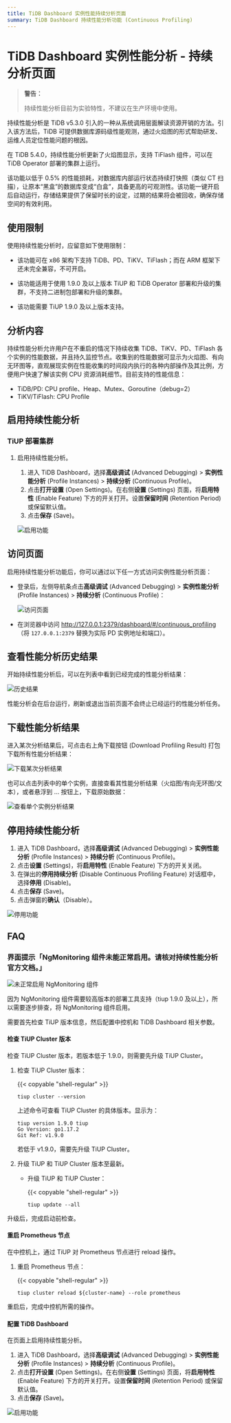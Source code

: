 ```yaml
---
title: TiDB Dashboard 实例性能持续分析页面
summary: TiDB Dashboard 持续性能分析功能 (Continuous Profiling)
---
```


# TiDB Dashboard 实例性能分析 - 持续分析页面

> **警告：**
>
> 持续性能分析目前为实验特性，不建议在生产环境中使用。

持续性能分析是 TiDB v5.3.0 引入的一种从系统调用层面解读资源开销的方法。引入该方法后，TiDB 可提供数据库源码级性能观测，通过火焰图的形式帮助研发、运维人员定位性能问题的根因。

在 TiDB 5.4.0，持续性能分析更新了火焰图显示，支持 TiFlash 组件，可以在 TiDB Operator 部署的集群上运行。

该功能以低于 0.5% 的性能损耗，对数据库内部运行状态持续打快照（类似 CT 扫描），让原本“黑盒”的数据库变成“白盒”，具备更高的可观测性。该功能一键开启后自动运行，存储结果提供了保留时长的设定，过期的结果将会被回收，确保存储空间的有效利用。

## 使用限制

使用持续性能分析时，应留意如下使用限制：

- 该功能可在 x86 架构下支持 TiDB、PD、TiKV、TiFlash；而在 ARM 框架下还未完全兼容，不可开启。

- 该功能适用于使用 1.9.0 及以上版本 TiUP 和 TiDB Operator 部署和升级的集群，不支持二进制包部署和升级的集群。

- 该功能需要 TiUP 1.9.0 及以上版本支持。

## 分析内容

持续性能分析允许用户在不重启的情况下持续收集 TiDB、TiKV、PD、TiFlash 各个实例的性能数据，并且持久监控节点。收集到的性能数据可显示为火焰图、有向无环图等，直观展现实例在性能收集的时间段内执行的各种内部操作及其比例，方便用户快速了解该实例 CPU 资源消耗细节。目前支持的性能信息：

- TiDB/PD: CPU profile、Heap、Mutex、Goroutine（debug=2）
- TiKV/TiFlash: CPU Profile

## 启用持续性能分析

### TiUP 部署集群

1. 启用持续性能分析。

    1. 进入 TiDB Dashboard，选择**高级调试** (Advanced Debugging) > **实例性能分析** (Profile Instances) > **持续分析** (Continuous Profile)。
    2. 点击**打开设置** (Open Settings)。在右侧**设置** (Settings) 页面，将**启用特性** (Enable Feature) 下方的开关打开。设置**保留时间** (Retention Period) 或保留默认值。
    3. 点击**保存** (Save)。

    ![启用功能](/media/dashboard/dashboard-conprof-start.png)

## 访问页面

启用持续性能分析功能后，你可以通过以下任一方式访问实例性能分析页面：

- 登录后，左侧导航条点击**高级调试** (Advanced Debugging) > **实例性能分析** (Profile Instances) > **持续分析** (Continuous Profile)：

  ![访问页面](/media/dashboard/dashboard-conprof-access.png)

- 在浏览器中访问 <http://127.0.0.1:2379/dashboard/#/continuous_profiling>（将 `127.0.0.1:2379` 替换为实际 PD 实例地址和端口）。

## 查看性能分析历史结果

开始持续性能分析后，可以在列表中看到已经完成的性能分析结果：

![历史结果](/media/dashboard/dashboard-conprof-history.png)

性能分析会在后台运行，刷新或退出当前页面不会终止已经运行的性能分析任务。

## 下载性能分析结果

进入某次分析结果后，可点击右上角下载按钮 (Download Profiling Result) 打包下载所有性能分析结果：

![下载某次分析结果](/media/dashboard/dashboard-conprof-download.png)

也可以点击列表中的单个实例，直接查看其性能分析结果（火焰图/有向无环图/文本），或者悬浮到 ... 按钮上，下载原始数据：

![查看单个实例分析结果](/media/dashboard/dashboard-conprof-single.png)

## 停用持续性能分析

1. 进入 TiDB Dashboard，选择**高级调试** (Advanced Debugging) > **实例性能分析** (Profile Instances) > **持续分析** (Continuous Profile)。
2. 点击**设置** (Settings)，将**启用特性** (Enable Feature) 下方的开关关闭。
3. 在弹出的**停用持续分析** (Disable Continuous Profiling Feature) 对话框中，选择**停用** (Disable)。
4. 点击**保存** (Save)。
5. 点击弹窗的**确认**（Disable）。

![停用功能](/media/dashboard/dashboard-conprof-stop.png)

## FAQ

### 界面提示「NgMonitoring 组件未能正常启用。请核对持续性能分析官方文档。」

![未正常启用 NgMonitoring 组件](/media/dashboard/dashboard-conprof-has-not-NGM.png)

因为 NgMonitoring 组件需要较高版本的部署工具支持（tiup 1.9.0 及以上），所以需要逐步排查，将 NgMonitoring 组件启用。

需要首先检查 TiUP 版本信息，然后配置中控机和 TiDB Dashboard 相关参数。

#### 检查 TiUP Cluster 版本

检查 TiUP Cluster 版本，若版本低于 1.9.0，则需要先升级 TiUP Cluster。

1. 检查 TiUP Cluster 版本：

    {{< copyable "shell-regular" >}}

    ```shell
    tiup cluster --version
    ```

    上述命令可查看 TiUP Cluster 的具体版本。显示为：

    ```
    tiup version 1.9.0 tiup
    Go Version: go1.17.2
    Git Ref: v1.9.0
    ```

    若低于 v1.9.0，需要先升级 TiUP Cluster。

2. 升级 TiUP 和 TiUP Cluster 版本至最新。

    - 升级 TiUP 和 TiUP Cluster：

        {{< copyable "shell-regular" >}}

        ```shell
        tiup update --all
        ```

升级后，完成启动前检查。

#### 重启 Prometheus 节点

在中控机上，通过 TiUP 对 Prometheus 节点进行 reload 操作。

1. 重启 Prometheus 节点：

    {{< copyable "shell-regular" >}}

    ```shell
    tiup cluster reload ${cluster-name} --role prometheus
    ```

重启后，完成中控机所需的操作。

#### 配置 TiDB Dashboard

在页面上启用持续性能分析。

1. 进入 TiDB Dashboard，选择**高级调试** (Advanced Debugging) > **实例性能分析** (Profile Instances) > **持续分析** (Continuous Profile)。
2. 点击**打开设置** (Open Settings)。在右侧**设置** (Settings) 页面，将**启用特性** (Enable Feature) 下方的开关打开。设置**保留时间** (Retention Period) 或保留默认值。
3. 点击**保存** (Save)。

![启用功能](/media/dashboard/dashboard-conprof-start.png)
